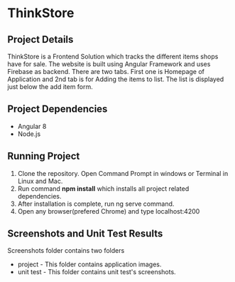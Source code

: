 # ThinkStore

## Project Details

ThinkStore is a Frontend Solution which tracks the different items shops have for sale. The website is built using Angular Framework and uses Firebase as backend. There are two tabs. First one is Homepage of Application and 2nd tab is for Adding the items to list. The list is displayed just below the add item form.

## Project Dependencies

* Angular 8
* Node.js

## Running Project

1) Clone the repository. Open Command Prompt in windows or Terminal in Linux and Mac.
2) Run command **npm install** which installs all project related dependencies.
3) After installation is complete, run ng serve command.
4) Open any browser(prefered Chrome) and type localhost:4200

## Screenshots and Unit Test Results

Screenshots folder contains two folders
* project - This folder contains application images.
* unit test - This folder contains unit test's screenshots.
